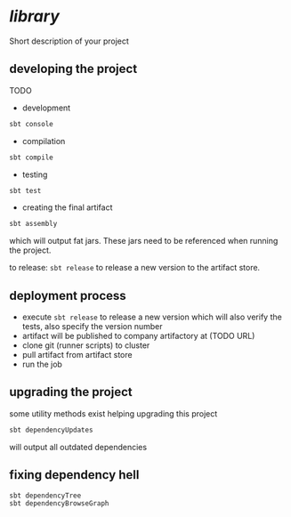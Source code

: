 # $library$
Short description of your project

## developing the project
TODO
- development
```bash
sbt console
```

- compilation
```bash
sbt compile
```
- testing
```bash
sbt test
```
- creating the final artifact
```bash
sbt assembly
```
which will output fat jars. These jars need to be referenced when running the project.

to release: `sbt release` to release a new version to the artifact store.

## deployment process

- execute `sbt release` to release a new version which will also verify the tests, also specify the version number
- artifact will be published to company artifactory at (TODO URL)
- clone git (runner scripts) to cluster
- pull artifact from artifact store
- run the job

## upgrading the project

some utility methods exist helping upgrading this project
```bash
sbt dependencyUpdates
```
will output all outdated dependencies

## fixing dependency hell

```
sbt dependencyTree
sbt dependencyBrowseGraph
```
